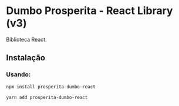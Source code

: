 # Dumbo Prosperita - React Library (v3)

Biblioteca React.

## Instalação

### Usando:

```bash
npm install prosperita-dumbo-react
```
```bash
yarn add prosperita-dumbo-react
```
